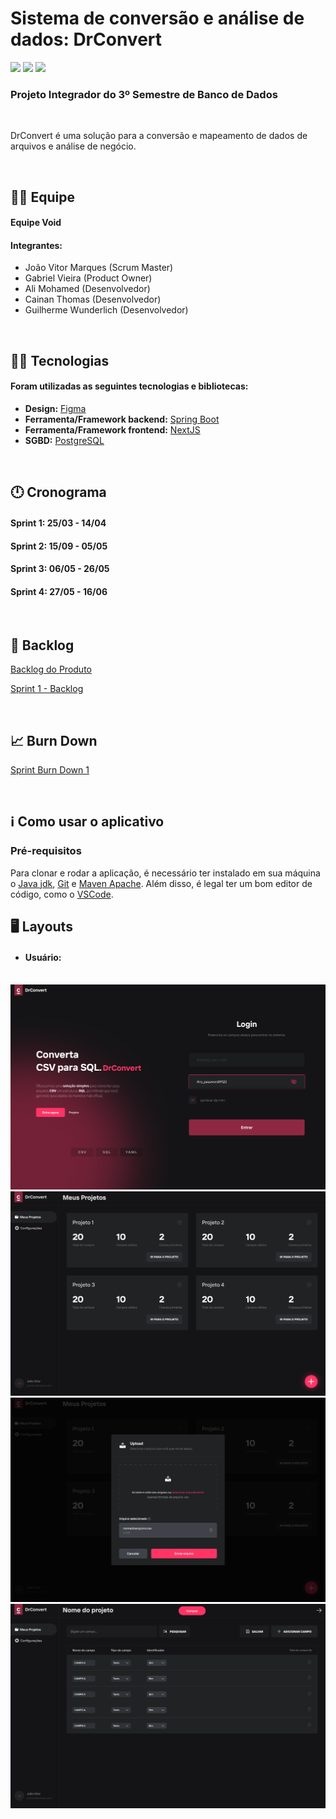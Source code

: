 # Sistema de conversão e análise de dados: DrConvert

<img src ="https://img.shields.io/static/v1?label=status&message=%20in progress&color=red&style=%3CSTYLE%3E&logo=%3CLOGO%3E"> <img src = "https://img.shields.io/static/v1?label=sprint%20atual&message=%20primeira%20sprint&color=yellow&style=%3CSTYLE%3E&logo=%3CLOGO%3E"> <img src = "https://img.shields.io/static/v1?label=cliente&message=%20Dom%20Rock%20&color=blue&style=%3CSTYLE%3E&logo=%3CLOGO%3E">

### Projeto Integrador do 3º Semestre de Banco de Dados

<br>

<p align="left">DrConvert é uma solução para a conversão e mapeamento de dados de arquivos e análise de negócio.</p>

<br>

## 🙅‍♂️ Equipe

#### **Equipe Void**

#### **Integrantes:** 
- João Vitor Marques (Scrum Master) 
- Gabriel Vieira (Product Owner)
- Ali Mohamed (Desenvolvedor)
- Cainan Thomas (Desenvolvedor)
- Guilherme Wunderlich (Desenvolvedor)

<br>

## 👨‍💻 Tecnologias

#### Foram utilizadas as seguintes tecnologias e bibliotecas:

- **Design:** [Figma](https://www.figma.com/)
- **Ferramenta/Framework backend:** [Spring Boot](https://spring.io/projects/spring-boot)
- **Ferramenta/Framework frontend:** [NextJS](https://nextjs.org/)
- **SGBD:** [PostgreSQL](https://www.postgresql.org/)

<br>

## 🕛 Cronograma

#### Sprint 1: 25/03 - 14/04
#### Sprint 2: 15/09 - 05/05
#### Sprint 3: 06/05 - 26/05
#### Sprint 4: 27/05 - 16/06


<br>

## 📃 Backlog

<a href="https://github.com/equipe-void/api-3sem/tree/master/backlog/product_backlog.xlsx">Backlog do Produto</a><br>

<a href="https://github.com/equipe-void/api-3sem/tree/master/backlog/sprint1/sp1-backlog.png">Sprint 1 - Backlog </a>

<br>

## 📈 Burn Down

<a href="https://github.com/equipe-void/api-3sem/tree/master/imagens/burndown/burndown-sp1.png">Sprint Burn Down 1</a>

<br>

## ℹ️ Como usar o aplicativo

### Pré-requisitos

Para clonar e rodar a aplicação, é necessário ter instalado em sua máquina o [Java jdk](https://www.oracle.com/br/java/technologies/downloads/#java21), [Git](https://git-scm.com) e [Maven Apache](https://maven.apache.org/).
Além disso, é legal ter um bom editor de código, como o [VSCode](https://code.visualstudio.com/).


## 🖥️ Layouts

- #### **Usuário:**
<br>
<img src="design/layouts/login.png" />
<img src="design/layouts/home.png" />
<img src="design/layouts/upload.png" />
<img src="design/layouts/project.png" />

